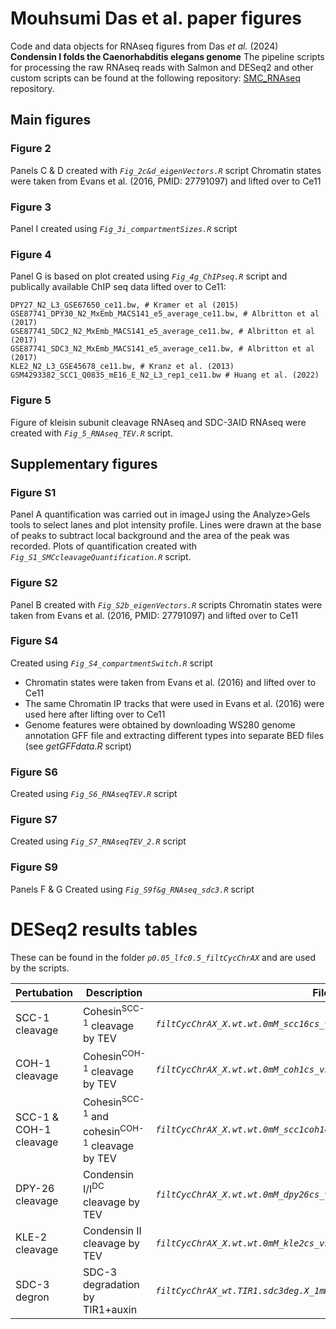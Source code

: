 # Mouhsumi Das et al. paper figures

Code and data objects for RNAseq figures from Das _et al._ (2024) **Condensin I folds the Caenorhabditis elegans genome** 
The pipeline scripts for processing the raw RNAseq reads with Salmon and DESeq2 and other custom scripts can be found at the following repository:
[SMC_RNAseq](https://github.com/CellFateNucOrg/SMC_RNAseq/tree/v0.2) repository.

## Main figures

### Figure 2
Panels C & D created with _`Fig_2c&d_eigenVectors.R`_ script
Chromatin states were taken from Evans et al. (2016, PMID: 27791097) and lifted over to Ce11

### Figure 3
Panel I created using _`Fig_3i_compartmentSizes.R`_ script

### Figure 4
Panel G is based on plot created using _`Fig_4g_ChIPseq.R`_ script and publically available ChIP seq data lifted over to Ce11:

```
DPY27_N2_L3_GSE67650_ce11.bw, # Kramer et al (2015)
GSE87741_DPY30_N2_MxEmb_MACS141_e5_average_ce11.bw, # Albritton et al (2017)
GSE87741_SDC2_N2_MxEmb_MACS141_e5_average_ce11.bw, # Albritton et al (2017)
GSE87741_SDC3_N2_MxEmb_MACS141_e5_average_ce11.bw, # Albritton et al (2017)
KLE2_N2_L3_GSE45678_ce11.bw, # Kranz et al. (2013)
GSM4293382_SCC1_Q0835_mE16_E_N2_L3_rep1_ce11.bw # Huang et al. (2022)
```

### Figure 5
Figure of kleisin subunit cleavage RNAseq and SDC-3AID RNAseq were created with _`Fig_5_RNAseq_TEV.R`_ script.

## Supplementary figures

### Figure S1
Panel A quantification was carried out in imageJ using the Analyze>Gels tools to select lanes and plot intensity profile. Lines were drawn at the base of peaks to subtract local background and the area of the peak was recorded. Plots of quantification created with _`Fig_S1_SMCcleavageQuantification.R`_ script.

### Figure S2
Panel B created with _`Fig_S2b_eigenVectors.R`_ scripts
Chromatin states were taken from Evans et al. (2016, PMID: 27791097) and lifted over to Ce11

### Figure S4
Created using _`Fig_S4_compartmentSwitch.R`_ script
- Chromatin states were taken from Evans et al. (2016) and lifted over to Ce11
- The same Chromatin IP tracks that were used in Evans et al. (2016) were used here after lifting over to Ce11
- Genome features were obtained by downloading WS280 genome annotation GFF file and extracting different types into separate BED files (see _getGFFdata.R_ script)

### Figure S6
Created using _`Fig_S6_RNAseqTEV.R`_ script

### Figure S7
Created using _`Fig_S7_RNAseqTEV_2.R`_ script

### Figure S9
Panels F & G Created using _`Fig_S9f&g_RNAseq_sdc3.R`_ script

# DESeq2 results tables
These can be found in the folder _`p0.05_lfc0.5_filtCycChrAX`_ and are used by the scripts.

| **Pertubation**                            | **Description** | **Filename**                                                              | 
|--------------------------------------------|-----------------|-------------------------------------------------------------------------------|
| SCC-1 cleavage         | Cohesin<sup>SCC-1</sup> cleavage by TEV     | _`filtCycChrAX_X.wt.wt.0mM_scc16cs_vs_wt_DESeq2_fullResults_p0.05.rds`_    |
| COH-1 cleavage         | Cohesin<sup>COH-1</sup> cleavage by TEV  | _`filtCycChrAX_X.wt.wt.0mM_coh1cs_vs_wt_DESeq2_fullResults_p0.05.rds`_ |
| SCC-1 & COH-1 cleavage | Cohesin<sup>SCC-1</sup> and cohesin<sup>COH-1</sup> cleavage by TEV   | _`filtCycChrAX_X.wt.wt.0mM_scc1coh1cs_vs_wt_DESeq2_fullResults_p0.05.rds`_    |
| DPY-26 cleavage        | Condensin I/I<sup>DC</sup> cleavage by TEV      | _`filtCycChrAX_X.wt.wt.0mM_dpy26cs_vs_wt_DESeq2_fullResults_p0.05.rds`_  |
| KLE-2 cleavage         | Condensin II cleavage by TEV  | _`filtCycChrAX_X.wt.wt.0mM_kle2cs_vs_wt_DESeq2_fullResults_p0.05.rds`_   |
| SDC-3 degron           | SDC-3 degradation by TIR1+auxin  | _`filtCycChrAX_wt.TIR1.sdc3deg.X_1mM_vs_0mM_DESeq2_fullResults_p0.05.rds`_   |

